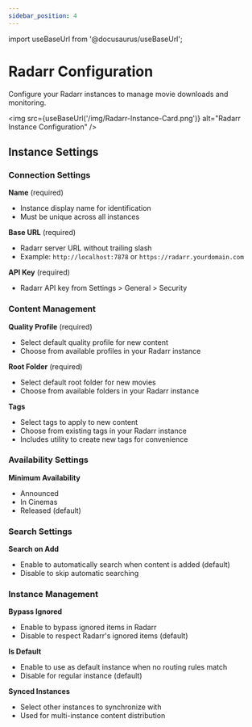 ```yaml
---
sidebar_position: 4
---
```


import useBaseUrl from '@docusaurus/useBaseUrl';

# Radarr Configuration

Configure your Radarr instances to manage movie downloads and monitoring.

<img src={useBaseUrl('/img/Radarr-Instance-Card.png')} alt="Radarr Instance Configuration" />

## Instance Settings

### Connection Settings

**Name** (required)
- Instance display name for identification
- Must be unique across all instances

**Base URL** (required)
- Radarr server URL without trailing slash
- Example: `http://localhost:7878` or `https://radarr.yourdomain.com`

**API Key** (required)
- Radarr API key from Settings > General > Security

### Content Management

**Quality Profile** (required)
- Select default quality profile for new content
- Choose from available profiles in your Radarr instance

**Root Folder** (required)
- Select default root folder for new movies
- Choose from available folders in your Radarr instance

**Tags**
- Select tags to apply to new content
- Choose from existing tags in your Radarr instance
- Includes utility to create new tags for convenience

### Availability Settings

**Minimum Availability**
- Announced
- In Cinemas
- Released (default)

### Search Settings

**Search on Add**
- Enable to automatically search when content is added (default)
- Disable to skip automatic searching

### Instance Management

**Bypass Ignored**
- Enable to bypass ignored items in Radarr
- Disable to respect Radarr's ignored items (default)

**Is Default**
- Enable to use as default instance when no routing rules match
- Disable for regular instance (default)

**Synced Instances**
- Select other instances to synchronize with
- Used for multi-instance content distribution